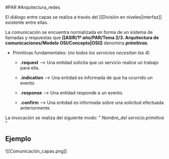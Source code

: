 #PAR #Arquitectura_redes

El diálogo entre capas se realiza a través del [[División en niveles|interfaz]] existente entre ellas. 

La comunicación se encuentra normalizada en forma de un sistema de llamadas y respuestas que __[[ASIR/1º año/PAR/Tema 2/3. Arquitectura de comunicaciones/Modelo OSI/Concepto|OSI]]__ denomina ___primitivas___.

* Primitivas fundamentales: (_no todos los servicios necesitan las 4_)
	
	* __.request__ --> Una entidad solicita que un servicio realice un trabajo para ella. 
	
	* __.indication__ --> Una entidad es informada de que ha ocurrido un evento
	
	* __.response__ --> Una entidad responde a un evento.
	
	* __.confirm__ --> Una entidad es informada sobre una solicitud efectuada anteriormente. 

La invocación se realiza del siguiente modo: " _Nombre_del servicio.primitiva_ " 

## Ejemplo

![[Comunicación_capas.png]]